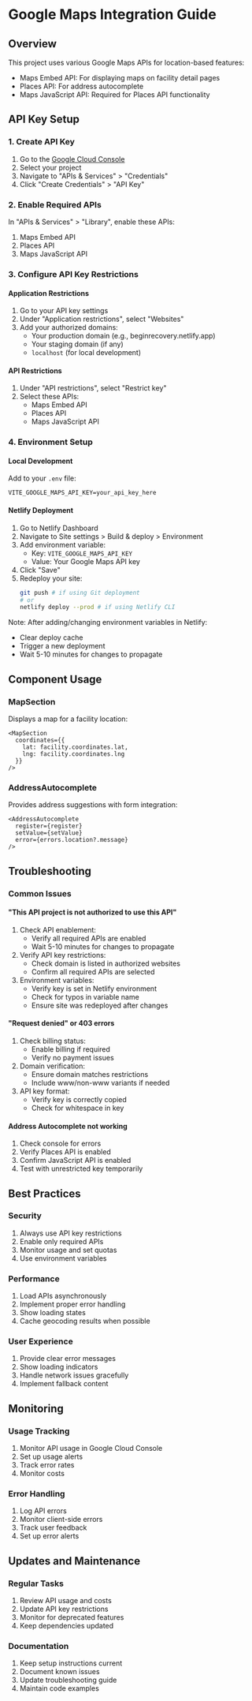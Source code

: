 # Google Maps Integration Guide

## Overview
This project uses various Google Maps APIs for location-based features:
- Maps Embed API: For displaying maps on facility detail pages
- Places API: For address autocomplete
- Maps JavaScript API: Required for Places API functionality

## API Key Setup

### 1. Create API Key
1. Go to the [Google Cloud Console](https://console.cloud.google.com)
2. Select your project
3. Navigate to "APIs & Services" > "Credentials"
4. Click "Create Credentials" > "API Key"

### 2. Enable Required APIs
In "APIs & Services" > "Library", enable these APIs:
1. Maps Embed API
2. Places API
3. Maps JavaScript API

### 3. Configure API Key Restrictions

#### Application Restrictions
1. Go to your API key settings
2. Under "Application restrictions", select "Websites"
3. Add your authorized domains:
   - Your production domain (e.g., beginrecovery.netlify.app)
   - Your staging domain (if any)
   - `localhost` (for local development)

#### API Restrictions
1. Under "API restrictions", select "Restrict key"
2. Select these APIs:
   - Maps Embed API
   - Places API
   - Maps JavaScript API

### 4. Environment Setup

#### Local Development
Add to your `.env` file:
```env
VITE_GOOGLE_MAPS_API_KEY=your_api_key_here
```

#### Netlify Deployment
1. Go to Netlify Dashboard
2. Navigate to Site settings > Build & deploy > Environment
3. Add environment variable:
   - Key: `VITE_GOOGLE_MAPS_API_KEY`
   - Value: Your Google Maps API key
4. Click "Save"
5. Redeploy your site:
   ```bash
   git push # if using Git deployment
   # or
   netlify deploy --prod # if using Netlify CLI
   ```

Note: After adding/changing environment variables in Netlify:
- Clear deploy cache
- Trigger a new deployment
- Wait 5-10 minutes for changes to propagate

## Component Usage

### MapSection
Displays a map for a facility location:
```tsx
<MapSection 
  coordinates={{
    lat: facility.coordinates.lat,
    lng: facility.coordinates.lng
  }}
/>
```

### AddressAutocomplete
Provides address suggestions with form integration:
```tsx
<AddressAutocomplete
  register={register}
  setValue={setValue}
  error={errors.location?.message}
/>
```

## Troubleshooting

### Common Issues

#### "This API project is not authorized to use this API"
1. Check API enablement:
   - Verify all required APIs are enabled
   - Wait 5-10 minutes for changes to propagate
2. Verify API key restrictions:
   - Check domain is listed in authorized websites
   - Confirm all required APIs are selected
3. Environment variables:
   - Verify key is set in Netlify environment
   - Check for typos in variable name
   - Ensure site was redeployed after changes

#### "Request denied" or 403 errors
1. Check billing status:
   - Enable billing if required
   - Verify no payment issues
2. Domain verification:
   - Ensure domain matches restrictions
   - Include www/non-www variants if needed
3. API key format:
   - Verify key is correctly copied
   - Check for whitespace in key

#### Address Autocomplete not working
1. Check console for errors
2. Verify Places API is enabled
3. Confirm JavaScript API is enabled
4. Test with unrestricted key temporarily

## Best Practices

### Security
1. Always use API key restrictions
2. Enable only required APIs
3. Monitor usage and set quotas
4. Use environment variables

### Performance
1. Load APIs asynchronously
2. Implement proper error handling
3. Show loading states
4. Cache geocoding results when possible

### User Experience
1. Provide clear error messages
2. Show loading indicators
3. Handle network issues gracefully
4. Implement fallback content

## Monitoring

### Usage Tracking
1. Monitor API usage in Google Cloud Console
2. Set up usage alerts
3. Track error rates
4. Monitor costs

### Error Handling
1. Log API errors
2. Monitor client-side errors
3. Track user feedback
4. Set up error alerts

## Updates and Maintenance

### Regular Tasks
1. Review API usage and costs
2. Update API key restrictions
3. Monitor for deprecated features
4. Keep dependencies updated

### Documentation
1. Keep setup instructions current
2. Document known issues
3. Update troubleshooting guide
4. Maintain code examples
